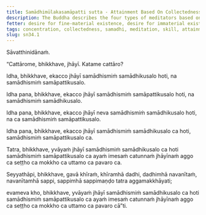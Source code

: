 ```yaml
---
title: Samādhimūlakasamāpatti sutta - Attainment Based On Collectedness
description: The Buddha describes the four types of meditators based on their skill in collectedness and in attainment based on collectedness.
fetter: desire for fine-material existence, desire for immaterial existence, conceit, restlessness, ignorance
tags: concentration, collectedness, samadhi, meditation, skill, attainment,sn,sn22-34,sn34
slug: sn34.1
---
```


Sāvatthinidānaṁ.

“Cattārome, bhikkhave, jhāyī. Katame cattāro?

Idha, bhikkhave, ekacco jhāyī samādhismiṁ samādhikusalo hoti, na samādhismiṁ samāpattikusalo.

Idha pana, bhikkhave, ekacco jhāyī samādhismiṁ samāpattikusalo hoti, na samādhismiṁ samādhikusalo.

Idha pana, bhikkhave, ekacco jhāyī neva samādhismiṁ samādhikusalo hoti, na ca samādhismiṁ samāpattikusalo.

Idha pana, bhikkhave, ekacco jhāyī samādhismiṁ samādhikusalo ca hoti, samādhismiṁ samāpattikusalo ca.

Tatra, bhikkhave, yvāyaṁ jhāyī samādhismiṁ samādhikusalo ca hoti samādhismiṁ samāpattikusalo ca ayaṁ imesaṁ catunnaṁ jhāyīnaṁ aggo ca seṭṭho ca mokkho ca uttamo ca pavaro ca.

Seyyathāpi, bhikkhave, gavā khīraṁ, khīramhā dadhi, dadhimhā navanītaṁ, navanītamhā sappi, sappimhā sappimaṇḍo tatra aggamakkhāyati;

evameva kho, bhikkhave, yvāyaṁ jhāyī samādhismiṁ samādhikusalo ca hoti samādhismiṁ samāpattikusalo ca ayaṁ imesaṁ catunnaṁ jhāyīnaṁ aggo ca seṭṭho ca mokkho ca uttamo ca pavaro cā”ti.

